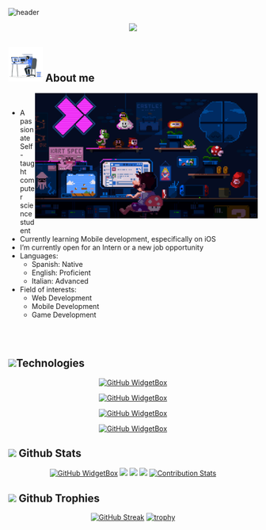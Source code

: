 ![header](https://capsule-render.vercel.app/api?type=waving&color=auto&height=300&section=header&text=Hi%20there!%20👋,%20I'm%20Daniel%20Fuentes&fontSize=45&animation=fadeIn&fontAlignY=40&desc=Computer%20Science%20Student&descAlignY=51&descAlign=72.5)

<p align="center">
  <a href="https://github.com/DenverCoder1/readme-typing-svg">
    <img src="https://readme-typing-svg.herokuapp.com?font=Time+New+Roman&color=cyan&size=25&center=true&vCenter=true&width=600&height=100&lines=Computer+Science+Student,;Front-End+Developer,;iOS+Developer">
  </a>
</p>

## <picture><img src = "https://github.com/danfupo03/danfupo03/blob/main/images/coding.gif" width = 70px></picture> **About me**

<!-- <picture> <img align="left" src="https://github.com/danfupo03/danfupo03/blob/main/images/terminal.gif" width = 550px></picture>
<br> -->
<picture> <img align="right" src="https://github.com/danfupo03/danfupo03/blob/main/images/mariocoding.gif" width = 450px></picture>
<br>

- A passionate Self-taught computer science student
- Currently learning Mobile development, especifically on iOS
- I’m currently open for an Intern or a new job opportunity
- Languages:
  - Spanish: Native
  - English: Proficient
  - Italian: Advanced
- Field of interests:
  - Web Development
  - Mobile Development
  - Game Development 

<br><br>
## <img src="https://media2.giphy.com/media/QssGEmpkyEOhBCb7e1/giphy.gif?cid=ecf05e47a0n3gi1bfqntqmob8g9aid1oyj2wr3ds3mg700bl&rid=giphy.gif" width ="25"><b>Technologies</b>

<div align=center>
    
[![GitHub WidgetBox](https://github-widgetbox.vercel.app/api/skills?languages=cpp,js,swift,ts,html,css,mysql,python,java,r,csharp&includeNames=true&theme=nautilus)](https://github.com/Jurredr/github-widgetbox)

[![GitHub WidgetBox](https://github-widgetbox.vercel.app/api/skills?frameworks=vue,react,next,bootstrap,express,tailwind&includeNames=true&theme=carbon)](https://github.com/Jurredr/github-widgetbox)

[![GitHub WidgetBox](https://github-widgetbox.vercel.app/api/skills?tools=git,npm,yarn,nodejs,prettier&includeNames=true&theme=viridescent)](https://github.com/Jurredr/github-widgetbox)

[![GitHub WidgetBox](https://github-widgetbox.vercel.app/api/skills?software=vscode&includeNames=true&theme=darkmode)](https://github.com/Jurredr/github-widgetbox)

</div>

## <img src="https://media.giphy.com/media/iY8CRBdQXODJSCERIr/giphy.gif" width="35"><b> Github Stats </b>

<div align="center">

[![GitHub WidgetBox](https://github-widgetbox.vercel.app/api/profile?username=danfupo03&data=followers,repositories,stars,commits&theme=darkmode)](https://github.com/Jurredr/github-widgetbox)
![](http://github-profile-summary-cards.vercel.app/api/cards/profile-details?username=danfupo03&theme=nord_bright)
![](http://github-profile-summary-cards.vercel.app/api/cards/repos-per-language?username=danfupo03&theme=nord_bright)
![](http://github-profile-summary-cards.vercel.app/api/cards/most-commit-language?username=danfupo03&theme=nord_bright)
[![Contribution Stats](https://github-contribution-stats.vercel.app/api/?username=danfupo03)](https://github.com/danfupo03/github-contribution-stats/)

</div>

## <img src="https://media.giphy.com/media/zjPuT0erGMWONFdxEl/giphy.gif" width="35"><b> Github Trophies </b>

<div align="center">

  [![GitHub Streak](https://streak-stats.demolab.com/?user=danfupo03&theme=dark)](https://git.io/streak-stats)
  [![trophy](https://github-profile-trophy.vercel.app/?username=danfupo03&row=2&column=3&theme=juicyfresh)](https://github.com/danfupo03/github-profile-trophy)

</div>



<!-- [![KnlnKS's LeetCode stats](https://leetcode-stats-six.vercel.app/?username=danfupo03&theme=dark)](https://github.com/danfupo03/leetcode-stats) -->
<!-- [![Danfupo's github activity graph](https://github-readme-activity-graph.vercel.app/graph?username=danfupo03&theme=react-dark)](https://github.com/danfupo03/github-readme-activity-graph) -->

